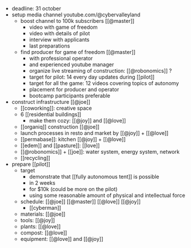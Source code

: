 - deadline: 31 october
- setup media channel youtube.com/@cybervalleyland
	- boost channel to 100k subscribers [[@master]]
		- video with game of freedom
		- video with details of pilot
		- interview with applicants
		- last preparations
	- find producer for game of freedom [[@master]]
		- with professional operator
		- and experienced youtube manager
		- organize live streaming of construction: [[@robonomics]] ?
		- target for pilot: 14 every day updates during [[pilot]]
		- target for all the game: 12 videos covering topics of autonomy
		- placement for producer and operator
		- bootcamp participants preferable
- construct infrastructure [[@joe]]
	- [[coworking]]: creative space
	- 6 [[residential buildings]]
		- make them cozy: [[@joy]] and [[@love]]
	- [[organiq]] construction [[@joe]]
	- launch processes in resto and market by [[@joy]] + [[@love]]
	- [[permabase]]: kitchen [[@joy]] + [[@love]]
	- [[edem]] and [[pasture]]: [[love]]
	- [[@robonomics]] + [[joe]]: water system, energy system, network
	- [[recycling]]
- prepare [[pilot]]
	- target
		- demonstrate that [[fully autonomous tent]] is possible
		- in 2 weeks
		- for $10k (could be more on the pilot)
		- using some reasonable amount of physical and intellectual force
	- schedule: [[@joe]] [[@master]] [[@love]] [[@joy]]
		- [[cyberman]]
	- materials: [[@joe]]
	- tools: [[@joy]]
	- plants: [[@love]]
	- compost: [[@love]]
	- equipment: [[@love]] and [[@joy]]